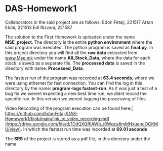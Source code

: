 # DAS-Homework1

Collaborators in the said project are as follows:
Edon Fetaji, 221517
Artan Ebibi, 221513
Edi Rizvani, 221587

The solution to the First Homework is uploaded under the name **MSE_project**. The directory is the entire **python environment** where the said program was executed. The python program is saved as **final.py**. In this project directory you will find all the **raw data** extracted from www.Mse.mk under the name **All_Stock_Data**, where the data for each stock is saved as a separate file. The **processed data** is saved in the directory with name: **Processed_Data**.

The fastest run of the program was recorded at **63.4 seconds**, where we were using ethernet for fast connection. You can find the log in this directory by the name: **program-logs fastest-run**. As it was just a test of a bug fix we werent expecting a new best time run, we didnt record the specific run. In this version we werent logging the processing of files.

Video Recording of the program execution can be found here:[ https://github.com/EdonFetaji/DAS-Homework1/blob/main/link_to_video_recording.md](https://drive.google.com/file/d/1DdQXQffiAWb_i6Wqca8mMHxuencOGKMU/view). In which the fastest run time was recorded at **69.01 seconds**

The **SRS** of the project is stored as a pdf file, in this directory under the name 
